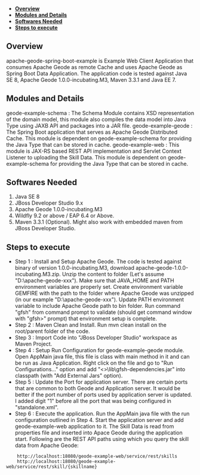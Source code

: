 - **[Overview](#overview)**
- **[Modules and Details](#modules)** 
- **[Softwares Needed](#swneed)** 
- **[Steps to execute](#stepsexec)**

## <a name="overview"></a>Overview

apache-geode-spring-boot-example is Example Web Client Application that consumes Apache Geode as remote Cache and uses Apache Geode as Spring Boot Data Application. The application code is tested against Java SE 8, Apache Geode 1.0.0-incubating.M3, Maven 3.3.1 and Java EE 7.

## <a name="modules"></a>Modules and Details

geode-example-schema : The Schema Module contains XSD representation of the domain model, this module also compiles the data model into Java Type using JAXB API and packages into a JAR file.
geode-example-geode : The Spring Boot application that serves as Apache Geode Distributed Cache. This module is dependent on geode-example-schema for providing the Java Type that can be stored in cache.
geode-example-web : This module is JAX-RS based REST API implementation and Servlet Context Listener to uploading the Skill Data. This module is dependent on geode-example-schema for providing the Java Type that can be stored in cache.

## <a name="swneed"></a>Softwares Needed

1) Java SE 8
2) JBoss Developer Studio 9.x
3) Apache Geode 1.0.0-incubating.M3
4) Wildfly 9.2 or above / EAP 6.4 or Above.
5) Maven 3.3.1 (Optional). Might also work with embedded maven from JBoss Developer Studio.

## <a name="stepsexec"></a>Steps to execute

- Step 1 : Install and Setup Apache Geode. The code is tested against binary of version 1.0.0-incubating.M3, download apache-geode-1.0.0-incubating.M3.zip. Unzip the content to folder (Let's assume "D:\apache-geode-xxx"). Make sure that JAVA_HOME and PATH environment variables are properly set. Create environment variable GEMFIRE with the path to the folder where Apache Geode was unzipped (in our example "D:\apache-geode-xxx"). Update PATH environment variable to include Apache Geode path to bin folder. Run command "gfsh" from command prompt to validate (should get command window with "gfsh>" prompt) that environment setup is complete. 
- Step 2 : Maven Clean and Install. Run mvn clean install on the root/parent folder of the code. 
- Step 3 : Import Code into "JBoss Developer Studio" workspace as Maven Project. 
- Step 4 : Setup Run Configuration for geode-example-geode module. Open AppMain java file, this file is class with main method in it and can be run as Java Application. Right click on the file and go to "Run Configurations..." option and add "<<GEMFIRE Folder>>\lib\gfsh-dependencies.jar" into classpath (with "Add External Jars" option).
- Step 5 : Update the Port for application server. There are certain ports that are common to both Geode and Application server. It would be better if the port number of ports used by application server is updated. I added digit "1" before all the port that was being configured in "standalone.xml". 
- Step 6 : Execute the application. Run the AppMain java file with the run configuration outlined in Step 4. Start the application server and add geode-example-web application to it. The Skill Data is read from properties file and inserted into Apace Geode during the application start. Following are the REST API paths using which you query the skill data from Apache Geode:
```
	http://localhost:18080/geode-example-web/service/rest/skills
	http://localhost:18080/geode-example-web/service/rest/skill/{skillname}
```

